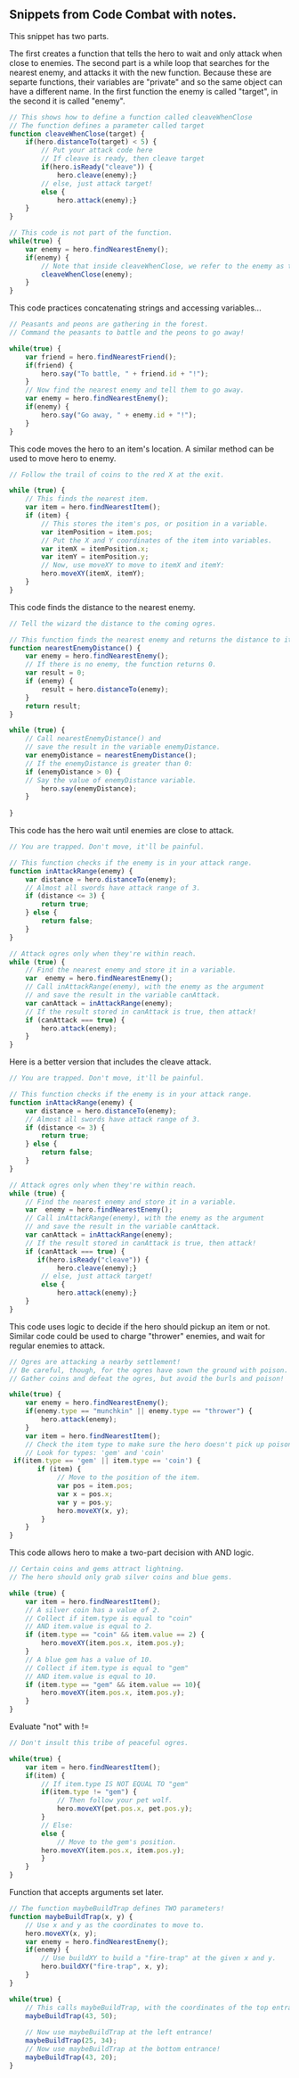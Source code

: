 ## Snippets from Code Combat with notes.



This snippet has two parts.

The first creates a function that tells the hero to wait and only attack when close to enemies.
The second part is a while loop that searches for the nearest enemy, and attacks it with the new function.
Because these are separte functions, their variables are "private" and so the same object can have a different name. In the first function the enemy is called "target", in the second it is called "enemy".

```js
// This shows how to define a function called cleaveWhenClose
// The function defines a parameter called target
function cleaveWhenClose(target) {
    if(hero.distanceTo(target) < 5) {
        // Put your attack code here
        // If cleave is ready, then cleave target
        if(hero.isReady("cleave")) {
            hero.cleave(enemy);}
        // else, just attack target!
        else {
            hero.attack(enemy);}
    }
}

// This code is not part of the function.
while(true) {
    var enemy = hero.findNearestEnemy();
    if(enemy) {
        // Note that inside cleaveWhenClose, we refer to the enemy as target.
        cleaveWhenClose(enemy);
    }
}
```

This code practices concatenating strings and accessing variables...

```js
// Peasants and peons are gathering in the forest.
// Command the peasants to battle and the peons to go away!

while(true) {
    var friend = hero.findNearestFriend();
    if(friend) {
        hero.say("To battle, " + friend.id + "!");
    }
    // Now find the nearest enemy and tell them to go away.
    var enemy = hero.findNearestEnemy();
    if(enemy) {
        hero.say("Go away, " + enemy.id + "!");
    }
}
```
This code moves the hero to an item's location. A similar method can be used to move hero to enemy.

```js
// Follow the trail of coins to the red X at the exit.

while (true) {
    // This finds the nearest item.
    var item = hero.findNearestItem();
    if (item) {
        // This stores the item's pos, or position in a variable.
        var itemPosition = item.pos;
        // Put the X and Y coordinates of the item into variables.
        var itemX = itemPosition.x;
        var itemY = itemPosition.y;
        // Now, use moveXY to move to itemX and itemY:
        hero.moveXY(itemX, itemY);
    }
}
```
This code finds the distance to the nearest enemy.

```js
// Tell the wizard the distance to the coming ogres.

// This function finds the nearest enemy and returns the distance to it.
function nearestEnemyDistance() {
    var enemy = hero.findNearestEnemy();
    // If there is no enemy, the function returns 0.
    var result = 0;
    if (enemy) {
        result = hero.distanceTo(enemy);
    }
    return result;
}

while (true) {
    // Call nearestEnemyDistance() and
    // save the result in the variable enemyDistance.
    var enemyDistance = nearestEnemyDistance();
    // If the enemyDistance is greater than 0: 
    if (enemyDistance > 0) {
    // Say the value of enemyDistance variable.
        hero.say(enemyDistance);        
    }
             
}
```
This code has the hero wait until enemies are close to attack.

```js
// You are trapped. Don't move, it'll be painful.

// This function checks if the enemy is in your attack range.
function inAttackRange(enemy) {
    var distance = hero.distanceTo(enemy);
    // Almost all swords have attack range of 3.
    if (distance <= 3) {
        return true;
    } else {
        return false;
    }
}

// Attack ogres only when they're within reach.
while (true) {
    // Find the nearest enemy and store it in a variable.
    var  enemy = hero.findNearestEnemy();
    // Call inAttackRange(enemy), with the enemy as the argument
    // and save the result in the variable canAttack.
    var canAttack = inAttackRange(enemy);
    // If the result stored in canAttack is true, then attack!
    if (canAttack === true) {
        hero.attack(enemy);
    }
}
```
Here is a better version that includes the cleave attack.

```js
// You are trapped. Don't move, it'll be painful.

// This function checks if the enemy is in your attack range.
function inAttackRange(enemy) {
    var distance = hero.distanceTo(enemy);
    // Almost all swords have attack range of 3.
    if (distance <= 3) {
        return true;
    } else {
        return false;
    }
}

// Attack ogres only when they're within reach.
while (true) {
    // Find the nearest enemy and store it in a variable.
    var  enemy = hero.findNearestEnemy();
    // Call inAttackRange(enemy), with the enemy as the argument
    // and save the result in the variable canAttack.
    var canAttack = inAttackRange(enemy);
    // If the result stored in canAttack is true, then attack!
    if (canAttack === true) {
       if(hero.isReady("cleave")) {
            hero.cleave(enemy);}
        // else, just attack target!
        else {
            hero.attack(enemy);}
    }
}
```
This code uses logic to decide if the hero should pickup an item or not. Similar code could be used to charge "thrower" enemies, and wait for regular enemies to attack.

```js
// Ogres are attacking a nearby settlement!
// Be careful, though, for the ogres have sown the ground with poison.
// Gather coins and defeat the ogres, but avoid the burls and poison!

while(true) {
    var enemy = hero.findNearestEnemy();
    if(enemy.type == "munchkin" || enemy.type == "thrower") {
        hero.attack(enemy);
    }
    var item = hero.findNearestItem();
    // Check the item type to make sure the hero doesn't pick up poison!
    // Look for types: 'gem' and 'coin'
 if(item.type == 'gem' || item.type == 'coin') {
       if (item) {
            // Move to the position of the item.
            var pos = item.pos;
            var x = pos.x;
            var y = pos.y;
            hero.moveXY(x, y);
        }        
    }
}
```

This code allows hero to make a two-part decision with AND logic.

```js
// Certain coins and gems attract lightning.
// The hero should only grab silver coins and blue gems.

while (true) {
    var item = hero.findNearestItem();
    // A silver coin has a value of 2.
    // Collect if item.type is equal to "coin"
    // AND item.value is equal to 2.
    if (item.type == "coin" && item.value == 2) {
        hero.moveXY(item.pos.x, item.pos.y);
    }
    // A blue gem has a value of 10.
    // Collect if item.type is equal to "gem"
    // AND item.value is equal to 10.
    if (item.type == "gem" && item.value == 10){
        hero.moveXY(item.pos.x, item.pos.y);   
    }
}
```
Evaluate "not" with !=

```js
// Don't insult this tribe of peaceful ogres.

while(true) {
    var item = hero.findNearestItem();
    if(item) {
        // If item.type IS NOT EQUAL TO "gem"
        if(item.type != "gem") {
            // Then follow your pet wolf.
            hero.moveXY(pet.pos.x, pet.pos.y);
        }
        // Else:
        else {
            // Move to the gem's position.
        hero.moveXY(item.pos.x, item.pos.y);
        }
    }
}
```
Function that accepts arguments set later.

```js
// The function maybeBuildTrap defines TWO parameters!
function maybeBuildTrap(x, y) {
    // Use x and y as the coordinates to move to.
    hero.moveXY(x, y);
    var enemy = hero.findNearestEnemy();
    if(enemy) {
        // Use buildXY to build a "fire-trap" at the given x and y.
        hero.buildXY("fire-trap", x, y);
    }
}

while(true) {
    // This calls maybeBuildTrap, with the coordinates of the top entrance.
    maybeBuildTrap(43, 50);
    
    // Now use maybeBuildTrap at the left entrance!
    maybeBuildTrap(25, 34);
    // Now use maybeBuildTrap at the bottom entrance!
    maybeBuildTrap(43, 20);
}    
```
